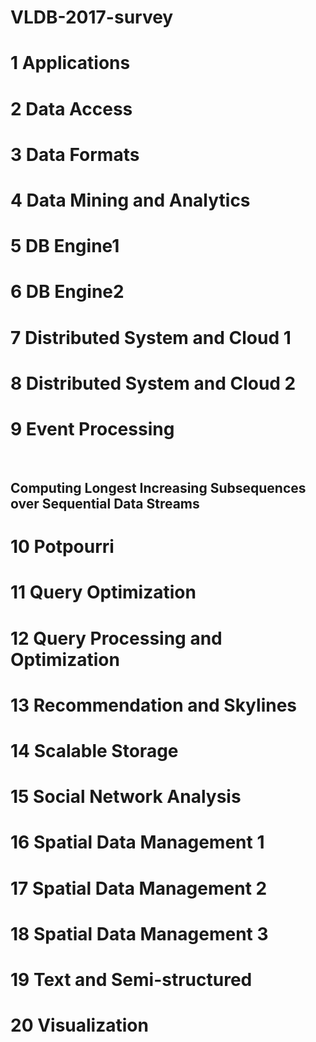 # VLDB-2017-survey

# 1 Applications

# 2 Data Access

# 3 Data Formats

# 4 Data Mining and Analytics

# 5 DB Engine1

# 6 DB Engine2

# 7 Distributed System and Cloud 1

# 8 Distributed System and Cloud 2

# 9 Event Processing
 
## Computing Longest Increasing Subsequences over Sequential Data Streams

# 10 Potpourri

# 11 Query Optimization

# 12 Query Processing and Optimization

# 13 Recommendation and Skylines

# 14 Scalable Storage

# 15 Social Network Analysis

# 16 Spatial Data Management 1

# 17 Spatial Data Management 2

# 18 Spatial Data Management 3

# 19 Text and Semi-structured

# 20 Visualization
